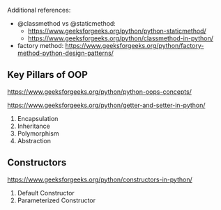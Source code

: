 Additional references:
- @classmethod vs @staticmethod: 
	- https://www.geeksforgeeks.org/python/python-staticmethod/
	- https://www.geeksforgeeks.org/python/classmethod-in-python/
- factory method: https://www.geeksforgeeks.org/python/factory-method-python-design-patterns/
## Key Pillars of OOP
https://www.geeksforgeeks.org/python/python-oops-concepts/

https://www.geeksforgeeks.org/python/getter-and-setter-in-python/
1. Encapsulation
2. Inheritance 
3. Polymorphism 
4. Abstraction 

## Constructors 
https://www.geeksforgeeks.org/python/constructors-in-python/

1. Default Constructor
2. Parameterized Constructor
